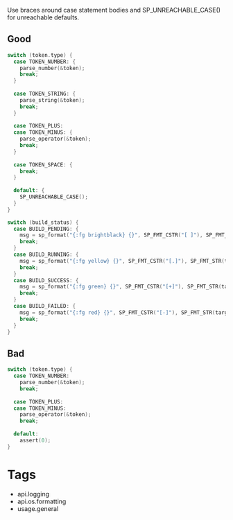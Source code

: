 Use braces around case statement bodies and SP_UNREACHABLE_CASE() for unreachable defaults.

## Good
```c
switch (token.type) {
  case TOKEN_NUMBER: {
    parse_number(&token);
    break;
  }
  
  case TOKEN_STRING: {
    parse_string(&token);
    break;
  }
  
  case TOKEN_PLUS:
  case TOKEN_MINUS: {
    parse_operator(&token);
    break;
  }
  
  case TOKEN_SPACE: {
    break;
  }
  
  default: {
    SP_UNREACHABLE_CASE();
  }
}

switch (build_status) {
  case BUILD_PENDING: {
    msg = sp_format("{:fg brightblack} {}", SP_FMT_CSTR("[ ]"), SP_FMT_STR(target));
    break;
  }
  case BUILD_RUNNING: {
    msg = sp_format("{:fg yellow} {}", SP_FMT_CSTR("[.]"), SP_FMT_STR(target));
    break;
  }
  case BUILD_SUCCESS: {
    msg = sp_format("{:fg green} {}", SP_FMT_CSTR("[+]"), SP_FMT_STR(target));
    break;
  }
  case BUILD_FAILED: {
    msg = sp_format("{:fg red} {}", SP_FMT_CSTR("[-]"), SP_FMT_STR(target));
    break;
  }
}
```

## Bad
```c
switch (token.type) {
  case TOKEN_NUMBER:
    parse_number(&token);
    break;
  
  case TOKEN_PLUS:
  case TOKEN_MINUS:
    parse_operator(&token);
    break;
  
  default:
    assert(0);
}
```

# Tags
- api.logging
- api.os.formatting
- usage.general